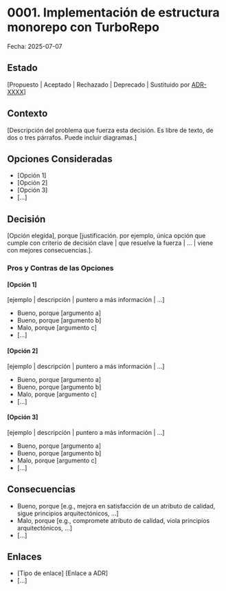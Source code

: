 # 0001. Implementación de estructura monorepo con TurboRepo

Fecha: 2025-07-07

## Estado

[Propuesto | Aceptado | Rechazado | Deprecado | Sustituido por [ADR-XXXX](XXXX-titulo.md)]

## Contexto

[Descripción del problema que fuerza esta decisión. Es libre de texto, de dos o tres párrafos. Puede incluir diagramas.]

## Opciones Consideradas

* [Opción 1]
* [Opción 2]
* [Opción 3]
* [...] <!-- números de opciones pueden variar -->

## Decisión

[Opción elegida], porque [justificación. por ejemplo, única opción que cumple con criterio de decisión clave | que resuelve la fuerza | ... | viene con mejores consecuencias.].

### Pros y Contras de las Opciones

#### [Opción 1]

[ejemplo | descripción | puntero a más información | ...] <!-- opcional -->

* Bueno, porque [argumento a]
* Bueno, porque [argumento b]
* Malo, porque [argumento c]
* [...] <!-- números de pros y contras pueden variar -->

#### [Opción 2]

[ejemplo | descripción | puntero a más información | ...] <!-- opcional -->

* Bueno, porque [argumento a]
* Bueno, porque [argumento b]
* Malo, porque [argumento c]
* [...] <!-- números de pros y contras pueden variar -->

#### [Opción 3]

[ejemplo | descripción | puntero a más información | ...] <!-- opcional -->

* Bueno, porque [argumento a]
* Bueno, porque [argumento b]
* Malo, porque [argumento c]
* [...] <!-- números de pros y contras pueden variar -->

## Consecuencias

* Bueno, porque [e.g., mejora en satisfacción de un atributo de calidad, sigue principios arquitectónicos, ...]
* Malo, porque [e.g., compromete atributo de calidad, viola principios arquitectónicos, ...]
* [...] <!-- números de consecuencias pueden variar -->

## Enlaces

* [Tipo de enlace] [Enlace a ADR] <!-- ejemplo: Refina [ADR-0005](0005-ejemplo.md) -->
* [...] <!-- números de enlaces pueden variar -->

